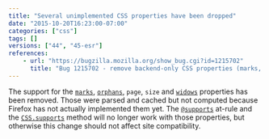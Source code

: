 ```yaml
---
title: "Several unimplemented CSS properties have been dropped"
date: "2015-10-20T16:23:00-07:00"
categories: ["css"]
tags: []
versions: ["44", "45-esr"]
references:
    - url: "https://bugzilla.mozilla.org/show_bug.cgi?id=1215702"
      title: "Bug 1215702 - remove backend-only CSS properties (marks, orphans, page, size, widows)"
---
```

The support for the [`marks`](https://developer.mozilla.org/docs/Web/CSS/%40page/marks), [`orphans`](https://developer.mozilla.org/docs/Web/CSS/orphans), `page`, `size` and [`widows`](https://developer.mozilla.org/docs/Web/CSS/widows) properties has been removed. Those were parsed and cached but not computed because Firefox has not actually implemented them yet. The [`@supports`](https://developer.mozilla.org/docs/Web/CSS/@supports) at-rule and the [`CSS.supports`](https://developer.mozilla.org/docs/Web/API/CSS/supports) method will no longer work with those properties, but otherwise this change should not affect site compatibility.
